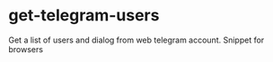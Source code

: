 # get-telegram-users
Get a list of users and dialog from web telegram account. Snippet for browsers
